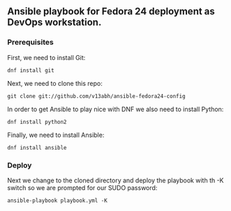 ## Ansible playbook for Fedora 24 deployment as DevOps workstation.

### Prerequisites

First, we need to install Git:

    dnf install git

Next, we need to clone this repo:

    git clone git://github.com/v13abh/ansible-fedora24-config

In order to get Ansible to play nice with DNF we also need to install Python:

    dnf install python2

Finally, we need to install Ansible:

    dnf install ansible

### Deploy

Next we change to the cloned directory and deploy the playbook with th -K switch so we are prompted for our SUDO password:

    ansible-playbook playbook.yml -K

